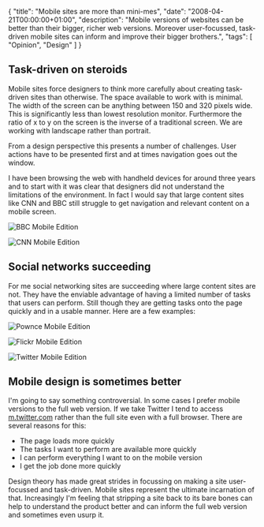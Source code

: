 {
  "title": "Mobile sites are more than mini-mes",
  "date": "2008-04-21T00:00:00+01:00",
  "description": "Mobile versions of websites can be better than their bigger, richer web versions. Moreover user-focussed, task-driven mobile sites can inform and improve their bigger brothers.",
  "tags": [
    "Opinion",
    "Design"
  ]
}

## Task-driven on steroids

Mobile sites force designers to think more carefully about creating task-driven sites than otherwise. The space available to work with is minimal. The width of the screen can be anything between 150 and 320 pixels wide. This is significantly less than lowest resolution monitor. Furthermore the ratio of x to y on the screen is the inverse of a traditional screen. We are working with landscape rather than portrait.

From a design perspective this presents a number of challenges. User actions have to be presented first and at times navigation goes out the window. 

I have been browsing the web with handheld devices for around three years and to start with it was clear that designers did not understand the limitations of the environment. In fact I would say that large content sites like CNN and BBC still struggle to get navigation and relevant content on a mobile screen.

![BBC Mobile Edition][1] 

![CNN Mobile Edition][2] 

## Social networks succeeding

For me social networking sites are succeeding where large content sites are not. They have the enviable advantage of having a limited number of tasks that users can perform. Still though they are getting tasks onto the page quickly and in a usable manner. Here are a few examples:

![Pownce Mobile Edition][3] 

![Flickr Mobile Edition][4] 

![Twitter Mobile Edition][5] 

## Mobile design is sometimes better

I'm going to say something controversial. In some cases I prefer mobile versions to the full web version. If we take Twitter I tend to access [m.twitter.com][6] rather than the full site even with a full browser. There are several reasons for this:

* The page loads more quickly
* The tasks I want to perform are available more quickly
* I can perform everything I want to on the mobile version
* I get the job done more quickly

Design theory has made great strides in focussing on making a site user-focussed and task-driven. Mobile sites represent the ultimate incarnation of that. Increasingly I'm feeling that stripping a site back to its bare bones can help to understand the product better and can inform the full web version and sometimes even usurp it.

 [1]: http://shapeshed.com/images/articles/bbc.jpg
 [2]: http://shapeshed.com/images/articles/cnn.jpg
 [3]: http://shapeshed.com/images/articles/pownce.jpg
 [4]: http://shapeshed.com/images/articles/flickr.jpg
 [5]: http://shapeshed.com/images/articles/twitter.jpg
 [6]: http://m.twitter.com/
